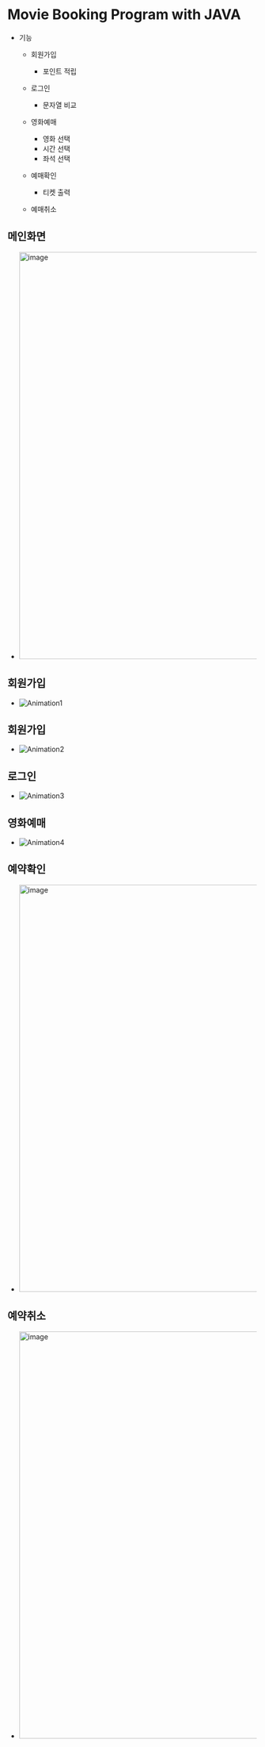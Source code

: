 # Movie Booking Program with JAVA
+ 기능
    + 회원가입
        + 포인트 적립

    + 로그인
        + 문자열 비교

    + 영화예매
        + 영화 선택
        + 시간 선택
        + 좌석 선택     

    + 예매확인
        + 티켓 출력     

    + 예매취소     


## 메인화면
* <img width="821" alt="image" src="https://github.com/cysim506/CinemaProject/main/main.png">

## 회원가입
* ![Animation1](https://github.com/cysim506/CinemaProject/Animation1.gif)

## 회원가입
* ![Animation2](https://github.com/cysim506/CinemaProject/Animation2.gif)

## 로그인
* ![Animation3](https://github.com/cysim506/CinemaProject/Animation3.gif)

## 영화예매
* ![Animation4](https://github.com/cysim506/CinemaProject/Animation4.gif)

## 예약확인
* <img width="821" alt="image" src="https://github.com/cysim506/CinemaProject/ticket.png">

## 예약취소
* <img width="821" alt="image" src="https://github.com/cysim506/CinemaProject/refund.png">
